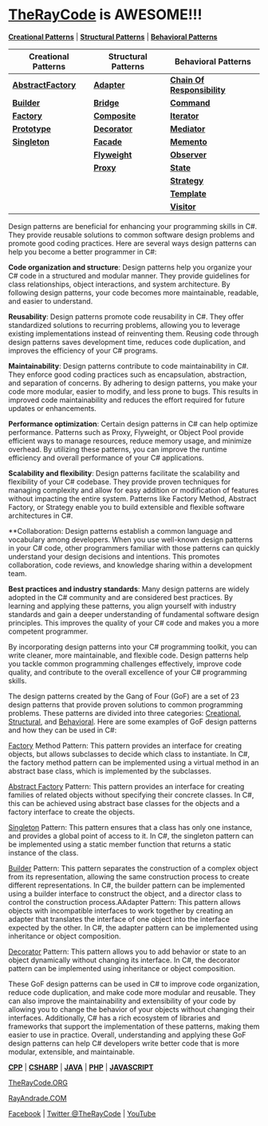 # [TheRayCode](../../README.md) is AWESOME!!!

**[Creational Patterns](./Creational/README.md)** | **[Structural Patterns](./Structural/README.md)** | **[Behavioral Patterns](./Behavioral/README.md)**


| Creational Patterns | Structural Patterns | Behavioral Patterns |
|--------------|-----|-----------|
| [**AbstractFactory**](./Creational/AbstractFactory/README.md) | [**Adapter**](./Structural/Adapter/README.md)         | [**Chain Of Responsibility**](./Behavioral/ChainOfResponsibility/README.md) |
| [**Builder**](./Creational/Builder/README.md)                 | [**Bridge**](./Structural/Bridge/README.md)           | [**Command**](./Behavioral/Command/README.md) |
| [**Factory**](./Creational/Factory/README.md)                 | [**Composite**](./Structural/Composite/README.md)     | [**Iterator**](./Behavioral/Iterator/README.md) |
| [**Prototype**](./Creational/Prototype/README.md)             | [**Decorator**](./Structural/Decorator/README.md)     | [**Mediator**](./Behavioral/Mediator/README.md) |
| [**Singleton**](./Creational/Singleton/README.md)             | [**Facade**](./Structural/Facade/README.md)           | [**Memento**](./Behavioral/Memento/README.md) |
|                                                               | [**Flyweight**](./Structural/Flyweight/README.md)     | [**Observer**](./Behavioral/Observer/README.md)  |
|                                                               | [**Proxy**](./Structural/Proxy/README.md)             | [**State**](./Behavioral/State/README.md) |
|                                                               |                                                       | [**Strategy**](./Behavioral/Strategy/README.md)  |
|                                                               |                                                       | [**Template**](./Behavioral/Template/README.md)  |
|                                                               |                                                       | [**Visitor**](./Behavioral/Visitor/README.md) |


Design patterns are beneficial for enhancing your programming skills in C#. They provide reusable solutions to common software design problems and promote good coding practices. Here are several ways design patterns can help you become a better programmer in C#:

**Code organization and structure**: Design patterns help you organize your C# code in a structured and modular manner. They provide guidelines for class relationships, object interactions, and system architecture. By following design patterns, your code becomes more maintainable, readable, and easier to understand.

**Reusability**: Design patterns promote code reusability in C#. They offer standardized solutions to recurring problems, allowing you to leverage existing implementations instead of reinventing them. Reusing code through design patterns saves development time, reduces code duplication, and improves the efficiency of your C# programs.

**Maintainability**: Design patterns contribute to code maintainability in C#. They enforce good coding practices such as encapsulation, abstraction, and separation of concerns. By adhering to design patterns, you make your code more modular, easier to modify, and less prone to bugs. This results in improved code maintainability and reduces the effort required for future updates or enhancements.

**Performance optimization**: Certain design patterns in C# can help optimize performance. Patterns such as Proxy, Flyweight, or Object Pool provide efficient ways to manage resources, reduce memory usage, and minimize overhead. By utilizing these patterns, you can improve the runtime efficiency and overall performance of your C# applications.

**Scalability and flexibility**: Design patterns facilitate the scalability and flexibility of your C# codebase. They provide proven techniques for managing complexity and allow for easy addition or modification of features without impacting the entire system. Patterns like Factory Method, Abstract Factory, or Strategy enable you to build extensible and flexible software architectures in C#.

**Collaboration: Design patterns establish a common language and vocabulary among developers. When you use well-known design patterns in your C# code, other programmers familiar with those patterns can quickly understand your design decisions and intentions. This promotes collaboration, code reviews, and knowledge sharing within a development team.

**Best practices and industry standards**: Many design patterns are widely adopted in the C# community and are considered best practices. By learning and applying these patterns, you align yourself with industry standards and gain a deeper understanding of fundamental software design principles. This improves the quality of your C# code and makes you a more competent programmer.

By incorporating design patterns into your C# programming toolkit, you can write cleaner, more maintainable, and flexible code. Design patterns help you tackle common programming challenges effectively, improve code quality, and contribute to the overall excellence of your C# programming skills.

The design patterns created by the Gang of Four (GoF) are a set of 23 design patterns that provide proven solutions to common programming problems. These patterns are divided into three categories: [Creational](./Creational/README.md), [Structural](./Structural/README.md), and [Behavioral](./Behavioral/README.md). Here are some examples of GoF design patterns and how they can be used in C#:

[Factory](./Creational/Factory/README.md) Method Pattern: This pattern provides an interface for creating objects, but allows subclasses to decide which class to instantiate. In C#, the factory method pattern can be implemented using a virtual method in an abstract base class, which is implemented by the subclasses.

[Abstract Factory](./Creational/AbstractFactory/README.md) Pattern: This pattern provides an interface for creating families of related objects without specifying their concrete classes. In C#, this can be achieved using abstract base classes for the objects and a factory interface to create the objects.

[Singleton](./Creational/Singleton/README.md) Pattern: This pattern ensures that a class has only one instance, and provides a global point of access to it. In C#, the singleton pattern can be implemented using a static member function that returns a static instance of the class.

[Builder](./Creational/Builder/README.md) Pattern: This pattern separates the construction of a complex object from its representation, allowing the same construction process to create different representations. In C#, the builder pattern can be implemented using a builder interface to construct the object, and a director class to control the construction process.AAdapter Pattern: This pattern allows objects with incompatible interfaces to work together by creating an adapter that translates the interface of one object into the interface expected by the other. In C#, the adapter pattern can be implemented using inheritance or object composition.

 [Decorator](./Creational/Decorator/README.md) Pattern: This pattern allows you to add behavior or state to an object dynamically without changing its interface. In C#, the decorator pattern can be implemented using inheritance or object composition.

These GoF design patterns can be used in C# to improve code organization, reduce code duplication, and make code more modular and reusable. They can also improve the maintainability and extensibility of your code by allowing you to change the behavior of your objects without changing their interfaces. Additionally, C# has a rich ecosystem of libraries and frameworks that support the implementation of these patterns, making them easier to use in practice. Overall, understanding and applying these GoF design patterns can help C# developers write better code that is more modular, extensible, and maintainable.

**[CPP](../CPP/README.md)** | **[CSHARP](../Csharp/README.md)** | **[JAVA](../Java/README.md)**  | **[PHP](../PHP/README.md)** | **[JAVASCRIPT](../JavaScript/README.md)** 

[TheRayCode.ORG](https://www.TheRayCode.ORG)

[RayAndrade.COM](https://www.RayAndrade.com)

[Facebook](https://www.facebook.com/TheRayCode/) | [Twitter @TheRayCode](https://www.twitter.com/TheRayCode/) | [YouTube](https://www.youtube.com/TheRayCode/)
